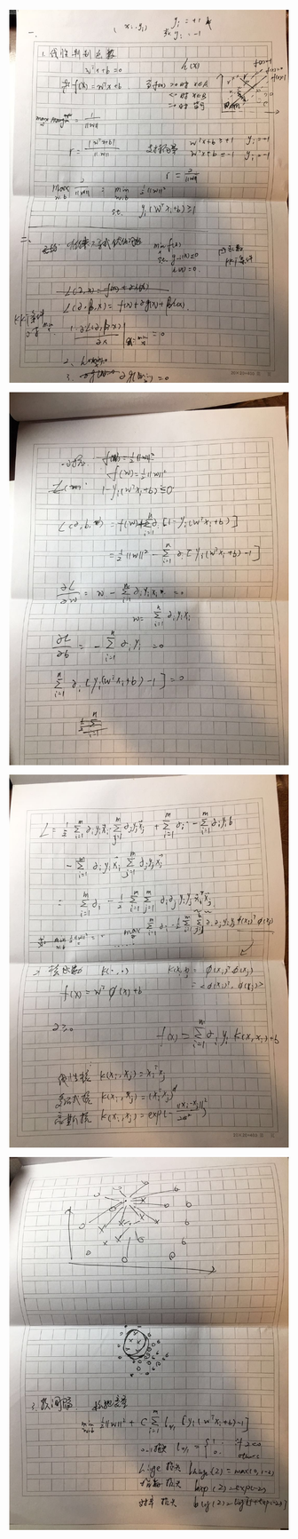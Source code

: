![1559222762407](06.SVM.assets/1559222762407.png)

![1559222822933](Untitled.assets/1559222822933.png)

![1559222834785](Untitled.assets/1559222834785.png)

![1559222844079](Untitled.assets/1559222844079.png)